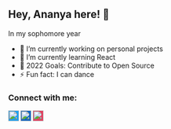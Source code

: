 ## Hey, Ananya here! 👋

In my sophomore year
<!-- **ananyahere/ananyahere** is a ✨ _special_ ✨ repository because its `README.md` (this file) appears on your GitHub profile. -->

<!-- Here are some ideas to get you started: -->

- 🔭 I’m currently working on personal projects
- 🌱 I’m currently learning React
- 👯 2022 Goals: Contribute to Open Source
- ⚡ Fun fact: I can dance

<!-- ### Languages and Tools:

</br> -->

### Connect with me:

[<img align="left" height="22" width="22" style="background:#1DA1F2" src="https://cdn.jsdelivr.net/npm/simple-icons@v6/icons/twitter.svg" />][twitter]
[<img align="left" height="22" width="22" style="background:#0A66C2" src="https://cdn.jsdelivr.net/npm/simple-icons@v6/icons/linkedin.svg" />][linkedin]
[<img align="left" height="22" width="22" style="background:#E4405F" src="https://cdn.jsdelivr.net/npm/simple-icons@v6/icons/instagram.svg" />][instagram]

</br>
</br>

[twitter]: https://twitter.com/ananyaaahere
[linkedin]: https://www.linkedin.com/in/ananya-sharma-388943201
[instagram]: https://www.instagram.com/ananya.plant.emoji



